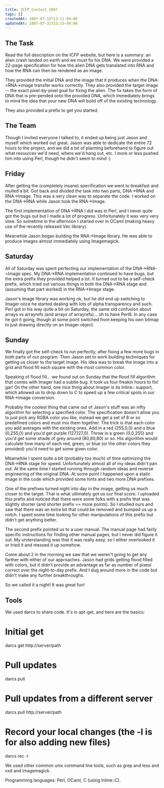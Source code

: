```yaml
---
title: ICFP_Contest_2007
tags: []
createdAt: 2007-07-15T23:11-04:00
updatedAt: 2007-07-31T23:33-04:00
---
```



## The Task
Read the full description on the ICFP website, but here is a summary: an alien crash landed on earth and we must fix his DNA. We were provided a 22-page specification for how the alien DNA gets translated into RNA and how the RNA can then be rendered as an image.

They provided the initial DNA and the image that it produces when the DNA->RNA->image transfer works correctly. They also provided the target image -- the exact pixel-by-pixel goal for fixing the alien. The fix takes the form of DNA that is pre-pended onto the provided DNA, which immediately brings to mind the idea that your new DNA will build off of the existing technology.

They also provided a prefix to get you started.

## The Team
Though I invited everyone I talked to, it ended up being just Jason and myself which worked out great. Jason was able to dedicate the entire 72 hours to the project, and we did a bit of planning beforehand to figure out what resources we'd need, where we'd hang out, etc. I more or less pushed him into using Perl, though he didn't seem to mind :)

## Friday
After getting the (completely insane) specification we went to breakfast and mulled a bit. Got back and divided the task into two parts, DNA->RNA and RNA->Image. This was a very clean way to separate the code. I worked on the DNA->RNA while Jason took the RNA->Image.

The first implementation of DNA->RNA I did was in Perl, and I never quite got the bugs out but I made a lot of progress. Unfortunately it was very very slow. So sometime in the afternoon I started over in OCaml (making heavy use of the recently released Vec library).

Meanwhile Jason began building the RNA->Image library. He was able to produce images almost immediately using Imagemagick.

## Saturday
All of Saturday was spent perfecting our implementation of the DNA->RNA->Image spec. My DNA->RNA implementation continued to have bugs, but the extra prefix they provided helped a lot. It turned out to be a self-check prefix, which tried out various things in both the DNA->RNA stage and (assuming that part worked) in the RNA->Image stage.

Jason's image library was working ok, but he did end up switching to Imager once he started dealing with lots of alpha transparency and such. Perl got in his way quite a bit on Saturday, the same old confusion about arrays vs arrayrefs (and arrays of arrayrefs)... oh to have Perl6. In any case he got it going, though at some point switched from keeping his own bitmap to just drawing directly on an Imager object.

## Sunday
We finally got the self-check to run perfectly, after fixing a few more bugs in both parts of our program. Then Jason set to work building techniques for getting us closer to the target image. His idea was to break the image into a grid and flood fill each square with the most common color.

Speaking of flood fill... we found out on Sunday that the flood fill algorithm that comes with Imager had a subtle bug. It took us four freakin hours to fix! gar! On the other hand, one nice thing about Imager is its Inline:: support, which allowed us to drop down to C to speed up a few critical spots in our RNA->Image conversion.

Probably the coolest thing that came out of Jason's stuff was an nifty algorithm for selecting a specified color. The specification doesn't allow you to just pick any RGBA color you like, instead we get a set of 8 or so predefined colors and must mix them together. The trick is that each color you add averages with the existing ones. Add in a red (255,0,0) and a blue (0,255,0) and you'd get purple (127,127,0). Throw in a green (0,0,255) and you'd get some shade of grey around (80,80,80) or so. His algorithm would calculate how many of each red, green, or blue (or the other colors they provided) you'd need to get some given color.

Meanwhile I spent quite a bit (probably too much) of time optimizing the DNA->RNA stage for speed. Unfortunately almost all of my ideas didn't pan out. At the same time I started running through random ideas and reverse engineering of the original DNA. At some point I happened upon a static image in the code which provided some hints and two more DNA prefixes.

One of the prefixes turned night into day in the image, getting us much closer to the target. That is what ultimately got us our final score. I uploaded this prefix and noticed that there were some folks with a prefix that was slightly shorter (and shorter prefix == more points). So I studied ours and saw that there was an extra bit that could be removed and bumped us up a notch. I spent some time looking for other manipulations of this prefix but didn't get anything better.

The second prefix pointed us to a user manual. The manual page had fairly specific instructions for finding other manual pages, but I never did figure it out. My understanding was that it was really easy, so I either overlooked it or tried it and messed it up somehow.

Come about 2 in the morning we saw that we weren't going to get any farther with either of our approaches. Jason had grids getting flood filled with colors, but it didn't provide an advantage as far as number of pixesl correct over the night-to-day prefix. And I dug around more in the code but didn't make any further breakthroughs.

So we called it a night! It was great fun!

## Tools
We used darcs to share code. It's in apt-get, and here are the basics:

  # Initial get
  darcs get http://server/path

  # Pull updates
  darcs pull

  # Pull updates from a different server
  darcs pull http://server/path

  # Record your local changes (the -l is for also adding new files)
  darcs rec -l

We used other common unix command line tools, such as grep and less and xxd and imagemagick.

Programming languages: Perl, OCaml, C (using Inline::C).


